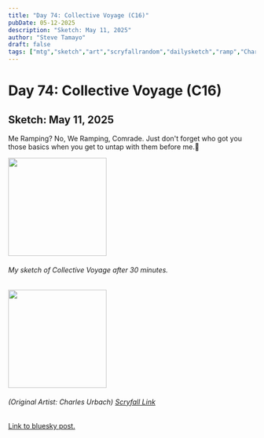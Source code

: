 ```yaml
---
title: "Day 74: Collective Voyage (C16)"
pubDate: 05-12-2025
description: "Sketch: May 11, 2025"
author: "Steve Tamayo"
draft: false
tags: ["mtg","sketch","art","scryfallrandom","dailysketch","ramp","Charles Urbach"]
---
```

# Day 74: Collective Voyage (C16)
## Sketch: May 11, 2025


Me Ramping? No, We Ramping, Comrade. Just don't forget who got you those basics when you get to untap with them before me.🤞


<img src="https://cdn.bsky.app/img/feed_fullsize/plain/did:plc:vlb3baqyfxfheceuqyubujfl/bafkreibkmw7kr6nnfokyoold2sa2c7nvqyoh4qq42inyykjngzbdwkyo6q@jpeg" height="200">


###### My sketch of Collective Voyage after 30 minutes.
<img src="https://cards.scryfall.io/large/front/3/f/3f2d44f0-c71e-4061-bb7c-1f91fbce8f51.jpg?1562396584" height="200">


###### (Original Artist: Charles Urbach) [Scryfall Link](https://scryfall.com/card/c16/145/collective-voyage)


[Link to bluesky post.](https://bsky.app/profile/sorocoroto.bsky.social/post/3lozimcm7hs2x)